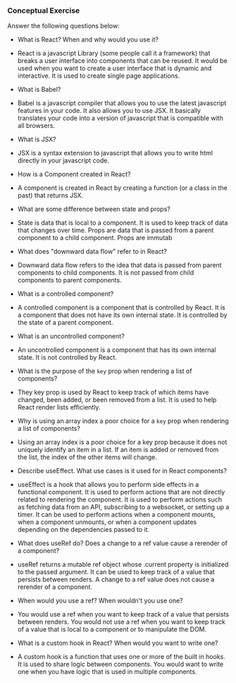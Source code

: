 ### Conceptual Exercise

Answer the following questions below:

- What is React? When and why would you use it?
- React is a javascript Library (some people call it a framework) that breaks a user interface into components that can be reused. It would be used when you want to create a user interface that is dynamic and interactive. It is used to create single page applications.

- What is Babel?
- Babel is a javascript compiler that allows you to use the latest javascript features in your code. It also allows you to use JSX. It basically translates your code into a version of javascript that is compatible with all browsers.

- What is JSX?
- JSX is a syntax extension to javascript that allows you to write html directly in your javascript code.

- How is a Component created in React?
- A component is created in React by creating a function (or a class in the past) that returns JSX.

- What are some difference between state and props?
- State is data that is local to a component. It is used to keep track of data that changes over time. Props are data that is passed from a parent component to a child component. Props are immutab

- What does "downward data flow" refer to in React?
- Downward data flow refers to the idea that data is passed from parent components to child components. It is not passed from child components to parent components.

- What is a controlled component?
- A controlled component is a component that is controlled by React. It is a component that does not have its own internal state. It is controlled by the state of a parent component.



- What is an uncontrolled component?
- An uncontrolled component is a component that has its own internal state. It is not controlled by React.

- What is the purpose of the `key` prop when rendering a list of components?
- They key prop is used by React to keep track of which items have changed, been added, or been removed from a list. It is used to help React render lists efficiently.

- Why is using an array index a poor choice for a `key` prop when rendering a list of components?
- Using an array index is a poor choice for a key prop because it does not uniquely identify an item in a list. If an item is added or removed from the list, the index of the other items will change.

- Describe useEffect.  What use cases is it used for in React components?
- useEffect is a hook that allows you to perform side effects in a functional component. It is used to perform actions that are not directly related to rendering the component. It is used to perform actions such as fetching data from an API, subscribing to a websocket, or setting up a timer. It can be used to perform actions when a component mounts, when a component unmounts, or when a component updates depending on the dependencies passed to it.

- What does useRef do?  Does a change to a ref value cause a rerender of a component?
- useRef returns a mutable ref object whose .current property is initialized to the passed argument. It can be used to keep track of a value that persists between renders. A change to a ref value does not cause a rerender of a component.

- When would you use a ref? When wouldn't you use one?
- You would use a ref when you want to keep track of a value that persists between renders. You would not use a ref when you want to keep track of a value that is local to a component or to manipulate the DOM.

- What is a custom hook in React? When would you want to write one?
- A custom hook is a function that uses one or more of the built in hooks. It is used to share logic between components. You would want to write one when you have logic that is used in multiple components.